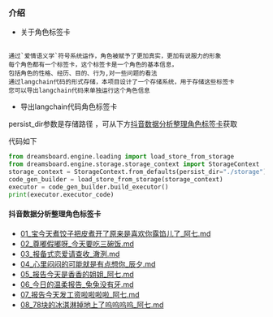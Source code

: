 
### 介绍

- 关于角色标签卡

```text

通过`爱情语义学`符号系统运作，角色被赋予了更加真实，更加有说服力的形象
每个角色都有一个标签卡，这个标签卡是一个角色的基本信息，
包括角色的性格、经历、目的、行为,对一些问题的看法
通过langchain代码的形式存储，本项目设计了一个存储系统，用于存储这些标签卡
您可以导出langchain代码来单独运行这个角色信息
```

- 导出langchain代码角色标签卡

persist_dir参数是存储路径 ，可从下方[抖音数据分析整理角色标签卡](#抖音数据分析整理角色标签卡)获取

代码如下

```python
from dreamsboard.engine.loading import load_store_from_storage
from dreamsboard.engine.storage.storage_context import StorageContext
storage_context = StorageContext.from_defaults(persist_dir="./storage")
code_gen_builder = load_store_from_storage(storage_context)
executor = code_gen_builder.build_executor()
print(executor.executor_code)
```

#### 抖音数据分析整理角色标签卡

- [01_宝今天煮饺子把皮煮开了原来是喜欢你露馅儿了_阿七.md](coplay_analysis%2F01_%E5%AE%9D%E4%BB%8A%E5%A4%A9%E7%85%AE%E9%A5%BA%E5%AD%90%E6%8A%8A%E7%9A%AE%E7%85%AE%E5%BC%80%E4%BA%86%E5%8E%9F%E6%9D%A5%E6%98%AF%E5%96%9C%E6%AC%A2%E4%BD%A0%E9%9C%B2%E9%A6%85%E5%84%BF%E4%BA%86_%E9%98%BF%E4%B8%83.md)
- [02_尊嘟假嘟呀_今天要吃三碗饭.md](coplay_analysis%2F02_%E5%B0%8A%E5%98%9F%E5%81%87%E5%98%9F%E5%91%80_%E4%BB%8A%E5%A4%A9%E8%A6%81%E5%90%83%E4%B8%89%E7%A2%97%E9%A5%AD.md)
- [03_报备式恋爱请查收_澈洌.md](coplay_analysis%2F03_%E6%8A%A5%E5%A4%87%E5%BC%8F%E6%81%8B%E7%88%B1%E8%AF%B7%E6%9F%A5%E6%94%B6_%E6%BE%88%E6%B4%8C.md)
- [04_心里闷闷的可能就是有点想你_辰夕.md](coplay_analysis%2F04_%E5%BF%83%E9%87%8C%E9%97%B7%E9%97%B7%E7%9A%84%E5%8F%AF%E8%83%BD%E5%B0%B1%E6%98%AF%E6%9C%89%E7%82%B9%E6%83%B3%E4%BD%A0_%E8%BE%B0%E5%A4%95.md)
- [05_报告今天是香香的姐姐_阿七.md](coplay_analysis%2F05_%E6%8A%A5%E5%91%8A%E4%BB%8A%E5%A4%A9%E6%98%AF%E9%A6%99%E9%A6%99%E7%9A%84%E5%A7%90%E5%A7%90_%E9%98%BF%E4%B8%83.md)
- [06_今日的温柔报告_兔兔没有牙.md](coplay_analysis%2F06_%E4%BB%8A%E6%97%A5%E7%9A%84%E6%B8%A9%E6%9F%94%E6%8A%A5%E5%91%8A_%E5%85%94%E5%85%94%E6%B2%A1%E6%9C%89%E7%89%99.md)
- [07_报告今天发工资啦啦啦啦_阿七.md](coplay_analysis%2F07_%E6%8A%A5%E5%91%8A%E4%BB%8A%E5%A4%A9%E5%8F%91%E5%B7%A5%E8%B5%84%E5%95%A6%E5%95%A6%E5%95%A6%E5%95%A6_%E9%98%BF%E4%B8%83.md)
- [08_78块的冰淇淋掉地上了呜呜呜呜_阿七.md](coplay_analysis%2F08_78%E5%9D%97%E7%9A%84%E5%86%B0%E6%B7%87%E6%B7%8B%E6%8E%89%E5%9C%B0%E4%B8%8A%E4%BA%86%E5%91%9C%E5%91%9C%E5%91%9C%E5%91%9C_%E9%98%BF%E4%B8%83.md)
